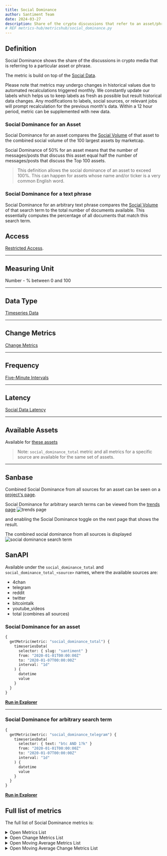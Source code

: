 ```yaml
---
title: Social Dominance
author: Santiment Team
date: 2024-03-27
description: Share of the crypto discussions that refer to an asset/phrase
# REF metrics-hub/metricshub/social_dominance.py
---
```


## Definition

Social Dominance shows the share of the discussions in crypto media that is referring
to a particular asset or phrase.

The metric is build on top of the [Social Data](/metrics/details/social-data).

Please note that metrics may undergo changes in historical values due to automated recalculations triggered monthly. We constantly update our labels which helps us to keep labels as fresh as possible but result historical data changes. Any modifications to labels, social sources, or relevant jobs will prompt recalculation for the previous month's data. Within a 12 hour period, metric can be supplemented with new data.

### Social Dominance for an Asset

Social Dominance for an asset compares the [Social
Volume](/metrics/social-volume) of that asset to the combined social volume of the
100 largest assets by marketcap.

Social Dominance of 50% for an asset means that the number of messages/posts that discuss
this asset equal half the number of messages/posts that discuss the Top 100 assets.

> This definition allows the social dominance of an asset to exceed 100%.
> This can happen for assets whose name and/or ticker is a very common English word.

### Social Dominance for a text phrase

Social Dominance for an arbitrary text phrase compares the [Social
Volume](/metrics/social-volume) of that search term to the total number of
documents available. This essentially computes the percentage of all documents
that match this search term.

## Access

[Restricted Access](/metrics/details/access#restricted-access).

---

## Measuring Unit

Number - % between 0 and 100

---

## Data Type

[Timeseries Data](/metrics/details/data-type#timeseries-data)

---

## Change Metrics

[Change Metrics](/metrics/details/change_metrics)

---

## Frequency

[Five-Minute Intervals](/metrics/details/frequency#five-minute-frequency)

---

## Latency

[Social Data Latency](/metrics/details/latency#social-data-latency)

---

## Available Assets

Available for [these
assets](<https://api.santiment.net/graphiql?variables=&query=%7B%0A%20%20getMetric(metric%3A%20%22social_dominance_total%22)%20%7B%0A%20%20%20%20metadata%20%7B%0A%20%20%20%20%20%20availableSlugs%0A%20%20%20%20%7D%0A%20%20%7D%0A%7D%0A>)

> Note: `social_dominance_total` metric and all metrics for a specific source are
> available for the same set of assets.

---

## Sanbase

Combined Social Dominance from all sources for an asset can be seen on a
[project's page](https://app.santiment.net/projects/santiment?from=2019-10-12T21%3A00%3A00.000Z&interval=12h&isAnomalyActive=false&isCartesianGridActive=false&isICOPriceActive=true&isLogScale=false&isMultiChartsActive=false&metrics=price_usd,social_dominance_total&projectId=101605&slug=santiment&ticker=SAN&timeRange=6m&title=Santiment%20%28SAN%29&to=2020-04-13T21%3A00%3A00.000Z).

Social Dominance for arbitrary search terms can be viewed from the [trends
page](https://app.santiment.net/labs/trends) ![trends page](trends-page.png)

and enabling the Social Dominance toggle on the next page that shows the result.

The combined social dominance from all sources is displayed
![social dominance search term](social-dominance-search-term.png)

## SanAPI

Available under the `social_dominance_total` and `social_dominance_total_<source>`
names, where the available sources are:

- 4chan
- telegram
- reddit
- twitter
- bitcointalk
- youtube_videos
- total (combines all sources)

### Social Dominance for an asset

```graphql
{
  getMetric(metric: "social_dominance_total") {
    timeseriesData(
      selector: { slug: "santiment" }
      from: "2020-01-01T00:00:00Z"
      to: "2020-01-07T00:00:00Z"
      interval: "1d"
    ) {
      datetime
      value
    }
  }
}
```

**[Run in
Explorer](<https://api.santiment.net/graphiql?query=%7B%0A%20%20getMetric(metric%3A%20%22social_dominance_total%22)%20%7B%0A%20%20%20%20timeseriesData(%0A%20%20%20%20%20%20selector%3A%20%7B%20slug%3A%20%22santiment%22%20%7D%0A%20%20%20%20%20%20from%3A%20%222020-01-01T00%3A00%3A00Z%22%0A%20%20%20%20%20%20to%3A%20%222020-01-07T00%3A00%3A00Z%22%0A%20%20%20%20%20%20interval%3A%20%221d%22%0A%20%20%20%20)%20%7B%0A%20%20%20%20%20%20datetime%0A%20%20%20%20%20%20value%0A%20%20%20%20%7D%0A%20%20%7D%0A%7D>)**

---

### Social Dominance for arbitrary search term

```graphql
{
  getMetric(metric: "social_dominance_telegram") {
    timeseriesData(
      selector: { text: "btc AND 1?k" }
      from: "2020-01-01T00:00:00Z"
      to: "2020-01-07T00:00:00Z"
      interval: "1d"
    ) {
      datetime
      value
    }
  }
}
```

**[Run in
Explorer](<https://api.santiment.net/graphiql?query=%7B%0A%20%20getMetric(metric%3A%20%22social_dominance_total%22)%20%7B%0A%20%20%20%20timeseriesData(%0A%20%20%20%20%20%20selector%3A%20%7B%20text%3A%20%22btc%20AND%201%3Fk%22%20%7D%0A%20%20%20%20%20%20from%3A%20%222020-01-01T00%3A00%3A00Z%22%0A%20%20%20%20%20%20to%3A%20%222020-01-07T00%3A00%3A00Z%22%0A%20%20%20%20%20%20interval%3A%20%221d%22%0A%20%20%20%20)%20%7B%0A%20%20%20%20%20%20datetime%0A%20%20%20%20%20%20value%0A%20%20%20%20%7D%0A%20%20%7D%0A%7D>)**

## Full list of metrics

The full list of Social Dominance metrics is:

<Details>

<Summary>Open Metrics List</Summary>

- social_dominance_4chan
- social_dominance_ai_total
- social_dominance_bitcointalk
- social_dominance_newsapi_crypto
- social_dominance_reddit
- social_dominance_telegram
- social_dominance_total
- social_dominance_twitter
- social_dominance_youtube_videos

</Details>

<Details>

<Summary>Open Change Metrics List</Summary>

- social_dominance_total_change_1d
- social_dominance_total_change_30d
- social_dominance_total_change_7d

</Details>

<Details>

<Summary>Open Moving Average Metrics List</Summary>

- social_dominance_4chan_1h_moving_average
- social_dominance_4chan_24h_moving_average
- social_dominance_ai_total_1h_moving_average
- social_dominance_ai_total_24h_moving_average
- social_dominance_bitcointalk_1h_moving_average
- social_dominance_bitcointalk_24h_moving_average
- social_dominance_reddit_1h_moving_average
- social_dominance_reddit_24h_moving_average
- social_dominance_telegram_1h_moving_average
- social_dominance_telegram_24h_moving_average
- social_dominance_total_1h_moving_average
- social_dominance_total_24h_moving_average
- social_dominance_twitter_1h_moving_average
- social_dominance_twitter_24h_moving_average
- social_dominance_youtube_videos_1h_moving_average
- social_dominance_youtube_videos_24h_moving_average

</Details>

<Details>

<Summary>Open Moving Average Change Metrics List</Summary>

- social_dominance_total_1h_moving_average_change_1d
- social_dominance_total_1h_moving_average_change_30d
- social_dominance_total_1h_moving_average_change_7d
- social_dominance_total_24h_moving_average_change_1d
- social_dominance_total_24h_moving_average_change_30d
- social_dominance_total_24h_moving_average_change_7d

</Details>